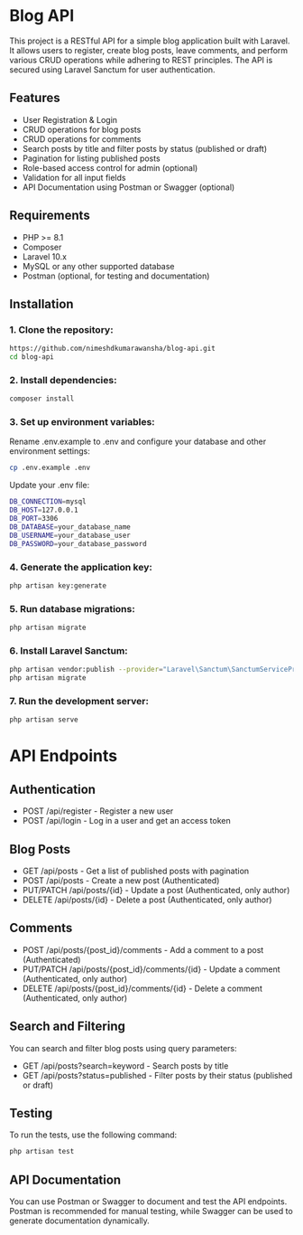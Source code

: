 # Blog API

This project is a RESTful API for a simple blog application built with Laravel. It allows users to register, create blog posts, leave comments, and perform various CRUD operations while adhering to REST principles. The API is secured using Laravel Sanctum for user authentication.

## Features

-   User Registration & Login
-   CRUD operations for blog posts
-   CRUD operations for comments
-   Search posts by title and filter posts by status (published or draft)
-   Pagination for listing published posts
-   Role-based access control for admin (optional)
-   Validation for all input fields
-   API Documentation using Postman or Swagger (optional)

## Requirements

-   PHP >= 8.1
-   Composer
-   Laravel 10.x
-   MySQL or any other supported database
-   Postman (optional, for testing and documentation)

## Installation

### 1. Clone the repository:

```bash
https://github.com/nimeshdkumarawansha/blog-api.git
cd blog-api
```

### 2. Install dependencies:

```bash
composer install
```

### 3. Set up environment variables:

Rename .env.example to .env and configure your database and other environment settings:

```bash
cp .env.example .env
```

Update your .env file:

```bash
DB_CONNECTION=mysql
DB_HOST=127.0.0.1
DB_PORT=3306
DB_DATABASE=your_database_name
DB_USERNAME=your_database_user
DB_PASSWORD=your_database_password
```

### 4. Generate the application key:

```bash
php artisan key:generate
```

### 5. Run database migrations:

```bash
php artisan migrate
```

### 6. Install Laravel Sanctum:

```bash
php artisan vendor:publish --provider="Laravel\Sanctum\SanctumServiceProvider"
php artisan migrate
```

### 7. Run the development server:

```bash
php artisan serve
```

# API Endpoints

## Authentication

-   POST /api/register - Register a new user
-   POST /api/login - Log in a user and get an access token

## Blog Posts

-   GET /api/posts - Get a list of published posts with pagination
-   POST /api/posts - Create a new post (Authenticated)
-   PUT/PATCH /api/posts/{id} - Update a post (Authenticated, only author)
-   DELETE /api/posts/{id} - Delete a post (Authenticated, only author)

## Comments

-   POST /api/posts/{post_id}/comments - Add a comment to a post (Authenticated)
-   PUT/PATCH /api/posts/{post_id}/comments/{id} - Update a comment (Authenticated, only author)
-   DELETE /api/posts/{post_id}/comments/{id} - Delete a comment (Authenticated, only author)

## Search and Filtering

You can search and filter blog posts using query parameters:

-   GET /api/posts?search=keyword - Search posts by title
-   GET /api/posts?status=published - Filter posts by their status (published or draft)

## Testing

To run the tests, use the following command:

```bash
php artisan test
```

## API Documentation

You can use Postman or Swagger to document and test the API endpoints. Postman is recommended for manual testing, while Swagger can be used to generate documentation dynamically.
